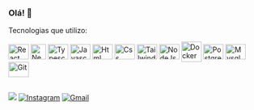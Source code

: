### Olá! 🙂



<p>Tecnologias que utilizo:</p>

<div style='display:inline_block'>
          
<img align="center" alt="React" height="30" width="40" title='React' src="https://cdn.jsdelivr.net/gh/devicons/devicon/icons/react/react-original.svg" />

<img align="center" alt="Nextjs"  height="30" width="30" title='Nextjs' src="https://cdn.jsdelivr.net/gh/devicons/devicon@latest/icons/nextjs/nextjs-original.svg" />

<img align="center" alt="Typescript" height="30" width="40" title='Typescript' src="https://cdn.jsdelivr.net/gh/devicons/devicon/icons/typescript/typescript-original.svg" />
  
<img align="center" alt="Javascript"  height="30" title='Javascript' width="40" src="https://cdn.jsdelivr.net/gh/devicons/devicon/icons/javascript/javascript-original.svg" />

<img align="center" alt="Html" height="30" width="40" title='Html' src="https://cdn.jsdelivr.net/gh/devicons/devicon/icons/html5/html5-original.svg" />

<img align="center" alt="Css" height="30" width="40" title='Css' src="https://cdn.jsdelivr.net/gh/devicons/devicon/icons/css3/css3-original.svg" />

<img align="center" alt="Tailwind" height="30" width="40" title='Tailwind' src="https://cdn.jsdelivr.net/gh/devicons/devicon@latest/icons/tailwindcss/tailwindcss-original.svg" />

<img align="center" alt="NodeJs" height="30" width="40" title='NodeJs' src="https://cdn.jsdelivr.net/gh/devicons/devicon/icons/nodejs/nodejs-original.svg" />

<img align="center" alt="Docker" height="40" width="40" title='Docker' src="https://cdn.jsdelivr.net/gh/devicons/devicon@latest/icons/docker/docker-original.svg" />
          
<!--<img align="center" alt="NestJs" height="30" width="40" title='NestJs' src="https://cdn.jsdelivr.net/gh/devicons/devicon@latest/icons/nestjs/nestjs-original.svg" />-->
  
<img align="center" alt="Postgresql" height="30" width="40" title='Postgresql' src="https://cdn.jsdelivr.net/gh/devicons/devicon/icons/postgresql/postgresql-original.svg" />

<img align="center" alt="Mysql" height="30" width="40" title='Mysql' src="https://cdn.jsdelivr.net/gh/devicons/devicon/icons/mysql/mysql-original.svg" />

<img align="center" alt="Git" height="30" width="40" title='Git' src="https://cdn.jsdelivr.net/gh/devicons/devicon/icons/git/git-original.svg" />


 </div>      

##
<!--  <hr/> linha horizontal -->


<div>
  <a href="https://www.linkedin.com/in/caio-mendes-2aa971273/" target="_blank" rel="noopener noreferrer"><img  src="https://img.shields.io/badge/LinkedIn-%23333?style=for-the-badge&logo=linkedin&logoColor=white" /></a>
   <a href="https://www.instagram.com/caiiommr/" target="_blank" rel="noopener noreferrer"><img src="https://img.shields.io/badge/-Instagram-%23333?style=for-the-badge&logo=instagram&logoColor=white" alt="Instagram" target="_blank"></a>
    <a href = "mailto:caio03martins@gmail.com" ><img src="https://img.shields.io/badge/-Gmail-%23333?style=for-the-badge&logo=gmail&logoColor=white" alt="Gmail" target="_blank"></a>
   
</div>
